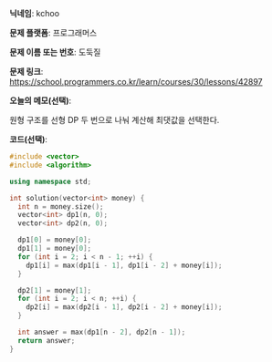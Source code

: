 **닉네임**: kchoo

**문제 플랫폼**: 프로그래머스

**문제 이름 또는 번호**: 도둑질

**문제 링크**: https://school.programmers.co.kr/learn/courses/30/lessons/42897

**오늘의 메모(선택)**: 

원형 구조를 선형 DP 두 번으로 나눠 계산해 최댓값을 선택한다.

**코드(선택)**: 

```c++
#include <vector>
#include <algorithm>

using namespace std;

int solution(vector<int> money) {
  int n = money.size();
  vector<int> dp1(n, 0);
  vector<int> dp2(n, 0);

  dp1[0] = money[0];
  dp1[1] = money[0];
  for (int i = 2; i < n - 1; ++i) {
    dp1[i] = max(dp1[i - 1], dp1[i - 2] + money[i]);
  }

  dp2[1] = money[1];
  for (int i = 2; i < n; ++i) {
    dp2[i] = max(dp2[i - 1], dp2[i - 2] + money[i]);
  }

  int answer = max(dp1[n - 2], dp2[n - 1]);
  return answer;
}

```
